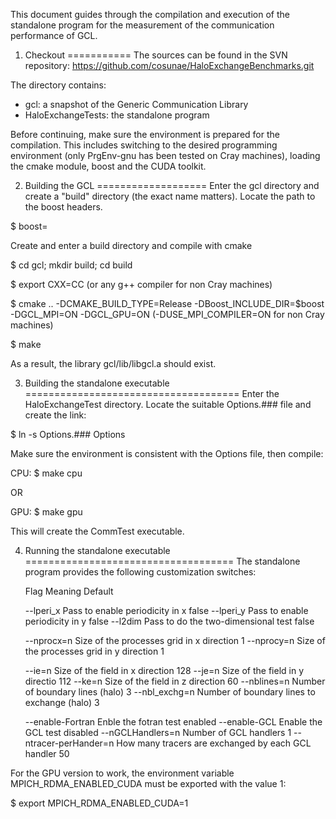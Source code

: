 This document guides through the compilation and execution of the standalone
program for the measurement of the communication performance of GCL.


1. Checkout
===========
The sources can be found in the SVN repository:
https://github.com/cosunae/HaloExchangeBenchmarks.git

The directory contains:
* gcl: a snapshot of the Generic Communication Library
* HaloExchangeTests: the standalone program

Before continuing, make sure the environment is prepared for the compilation.
This includes switching to the desired programming environment (only
PrgEnv-gnu has been tested on Cray machines), loading the cmake module, boost and
the CUDA toolkit.


2. Building the GCL
===================
Enter the gcl directory and create a "build" directory (the exact name matters).
Locate the path to the boost headers.

$ boost=<path-to-boost-headers>

Create and enter a build directory and compile with cmake

$ cd gcl; mkdir build; cd build

$ export CXX=CC (or any g++ compiler for non Cray machines)

$ cmake  ..  -DCMAKE_BUILD_TYPE=Release  -DBoost_INCLUDE_DIR=$boost  -DGCL_MPI=ON  -DGCL_GPU=ON (-DUSE_MPI_COMPILER=ON for non Cray machines)

$ make

As a result, the library gcl/lib/libgcl.a should exist.


3. Building the standalone executable
=====================================
Enter the HaloExchangeTest directory.  Locate the suitable Options.### file and
create the link:

$ ln  -s  Options.###  Options

Make sure the environment is consistent with the Options file, then compile:

CPU:
$ make cpu

OR

GPU:
$ make gpu

This will create the CommTest executable.


4. Running the standalone executable
====================================
The standalone program provides the following customization switches:

    Flag                    Meaning                                                 Default

    --lperi_x               Pass to enable periodicity in x                         false
    --lperi_y               Pass to enable periodicity in y                         false
    --l2dim                 Pass to do the two-dimensional test                     false

    --nprocx=n              Size of the processes grid in x direction               1
    --nprocy=n              Size of the processes grid in y direction               1

    --ie=n                  Size of the field in x direction                        128
    --je=n                  Size of the field in y directio                         112
    --ke=n                  Size of the field in z direction                        60
    --nblines=n             Number of boundary lines (halo)                         3
    --nbl_exchg=n           Number of boundary lines to exchange (halo)             3

    --enable-Fortran        Enble the fotran test                                   enabled
    --enable-GCL            Enable the GCL test                                     disabled
    --nGCLHandlers=n        Number of GCL handlers                                  1
    --ntracer-perHander=n   How many tracers are exchanged by each GCL handler      50

For the GPU version to work, the environment variable MPICH_RDMA_ENABLED_CUDA
must be exported with the value 1:

$ export MPICH_RDMA_ENABLED_CUDA=1


